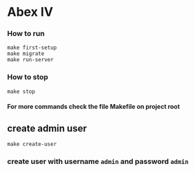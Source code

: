 # Abex IV
### How to run

    make first-setup
    make migrate
    make run-server

### How to stop

    make stop

#### For more commands check the file Makefile on project root

## create admin user
    make create-user

### create user with username `admin` and password `admin`
